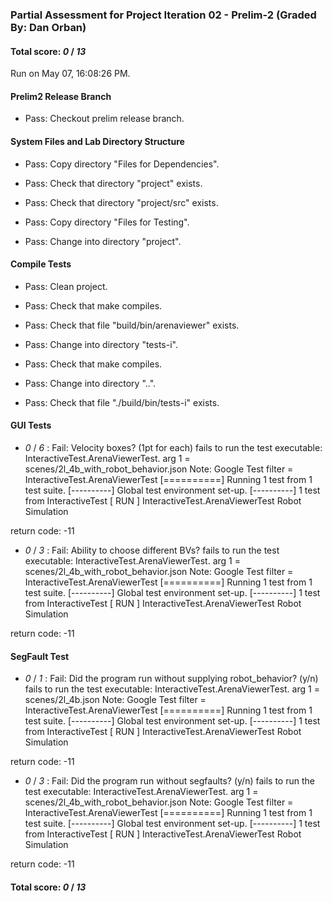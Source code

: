 ### Partial Assessment for Project Iteration 02 - Prelim-2 (Graded By: Dan Orban)

#### Total score: _0_ / _13_

Run on May 07, 16:08:26 PM.


#### Prelim2 Release Branch

+ Pass: Checkout prelim release branch.




#### System Files and Lab Directory Structure

+ Pass: Copy directory "Files for Dependencies".



+ Pass: Check that directory "project" exists.

+ Pass: Check that directory "project/src" exists.

+ Pass: Copy directory "Files for Testing".



+ Pass: Change into directory "project".


#### Compile Tests

+ Pass: Clean project.



+ Pass: Check that make compiles.



+ Pass: Check that file "build/bin/arenaviewer" exists.

+ Pass: Change into directory "tests-i".

+ Pass: Check that make compiles.



+ Pass: Change into directory "..".

+ Pass: Check that file "./build/bin/tests-i" exists.


#### GUI Tests

+  _0_ / _6_ : Fail: Velocity boxes? (1pt for each)
    fails to run the test executable: InteractiveTest.ArenaViewerTest.
arg  1 = scenes/2l_4b_with_robot_behavior.json
Note: Google Test filter = InteractiveTest.ArenaViewerTest
[==========] Running 1 test from 1 test suite.
[----------] Global test environment set-up.
[----------] 1 test from InteractiveTest
[ RUN      ] InteractiveTest.ArenaViewerTest
Robot Simulation

return code: -11



+  _0_ / _3_ : Fail: Ability to choose different BVs?
    fails to run the test executable: InteractiveTest.ArenaViewerTest.
arg  1 = scenes/2l_4b_with_robot_behavior.json
Note: Google Test filter = InteractiveTest.ArenaViewerTest
[==========] Running 1 test from 1 test suite.
[----------] Global test environment set-up.
[----------] 1 test from InteractiveTest
[ RUN      ] InteractiveTest.ArenaViewerTest
Robot Simulation

return code: -11




#### SegFault Test

+  _0_ / _1_ : Fail: Did the program run without supplying robot_behavior? (y/n)
    fails to run the test executable: InteractiveTest.ArenaViewerTest.
arg  1 = scenes/2l_4b.json
Note: Google Test filter = InteractiveTest.ArenaViewerTest
[==========] Running 1 test from 1 test suite.
[----------] Global test environment set-up.
[----------] 1 test from InteractiveTest
[ RUN      ] InteractiveTest.ArenaViewerTest
Robot Simulation

return code: -11



+  _0_ / _3_ : Fail: Did the program run without segfaults? (y/n)
    fails to run the test executable: InteractiveTest.ArenaViewerTest.
arg  1 = scenes/2l_4b_with_robot_behavior.json
Note: Google Test filter = InteractiveTest.ArenaViewerTest
[==========] Running 1 test from 1 test suite.
[----------] Global test environment set-up.
[----------] 1 test from InteractiveTest
[ RUN      ] InteractiveTest.ArenaViewerTest
Robot Simulation

return code: -11



#### Total score: _0_ / _13_

